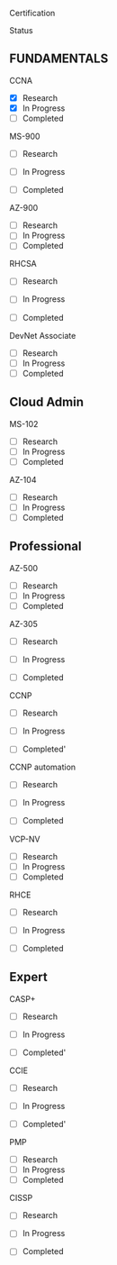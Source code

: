 

Certification

Status

## FUNDAMENTALS


CCNA

- [x] Research
- [x] In Progress
- [ ] Completed

MS-900
- [ ] Research
- [ ] In Progress
- [ ] Completed


AZ-900
- [ ] Research
- [ ] In Progress
- [ ] Completed

RHCSA
- [ ] Research
- [ ] In Progress
- [ ] Completed


DevNet Associate

- [ ] Research
- [ ] In Progress
- [ ] Completed

## Cloud Admin 

MS-102
- [ ] Research
- [ ] In Progress
- [ ] Completed

AZ-104
- [ ] Research
- [ ] In Progress
- [ ] Completed

## Professional

AZ-500
- [ ] Research
- [ ] In Progress
- [ ] Completed

AZ-305
- [ ] Research
- [ ] In Progress
- [ ] Completed



CCNP 

- [ ] Research
- [ ] In Progress
- [ ] Completed'


CCNP automation

- [ ] Research
- [ ] In Progress
- [ ] Completed


VCP-NV 

- [ ] Research
- [ ] In Progress
- [ ] Completed

RHCE
- [ ] Research
- [ ] In Progress
- [ ] Completed


## Expert

CASP+
- [ ] Research
- [ ] In Progress
- [ ] Completed'



CCIE

- [ ] Research
- [ ] In Progress
- [ ] Completed'



PMP
- [ ] Research
- [ ] In Progress
- [ ] Completed

CISSP
- [ ] Research
- [ ] In Progress
- [ ] Completed






